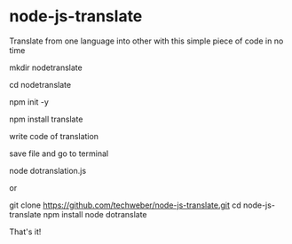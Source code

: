 # node-js-translate
Translate from one language into other with this simple piece of code in no time


mkdir nodetranslate

cd nodetranslate

npm init -y

npm install translate

write code of translation

save file and go to terminal

node dotranslation.js



or

git clone https://github.com/techweber/node-js-translate.git
cd node-js-translate
npm install
node dotranslate

That's it!
